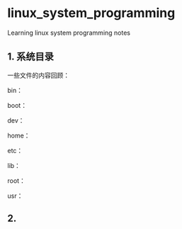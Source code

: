 # linux_system_programming
Learning linux system programming notes

## 1. 系统目录

一些文件的内容回顾：

bin：

boot：

dev：

home：

etc：

lib：

root：

usr：

## 2. 



